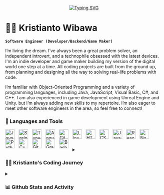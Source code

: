 <p align="center">
<a href="https://git.io/typing-svg"><img src="https://readme-typing-svg.demolab.com?font=Jetbrains+Mono&pause=1000&color=D5F71F&center=true&vCenter=true&width=435&lines=Backend%2FGame+Maker%2FDeveloper;Experienced+Game+Maker;3%2B+years+of+coding+experience;Always+learn+new+things" alt="Typing SVG" /></a>
</p>

# 🏄‍♂️ Kristianto Wibawa

**`Software Engineer (Developer/Backend/Game Maker)`**

I’m living the dream. I’ve always been a great problem solver, an independent introvert, and a technophile obsessed with the latest devices.
I'm an indie developer and game maker building my version of the digital world one step at a time. All coding projects are built from the ground up, from planning and designing all the way to solving real-life problems with code.

I’m familiar with Object-Oriented Programming and a variety of programming languages, including Java, JavaScript, Visual Basic, C#, and C++. I am also experienced in game development using Unreal Engine and Unity. but I’m always adding new skills to my repertoire. I’m also eager to meet other software engineers in the area, so feel free to connect!

### 🧰 Languages and Tools

<img align="left" alt="Java" width="30px" style="padding-right:10px;" src="https://cdn.jsdelivr.net/gh/devicons/devicon/icons/java/java-original.svg"/>
<img align="left" alt="Spring" width="30px" style="padding-right:10px;" src="https://cdn.jsdelivr.net/gh/devicons/devicon/icons/spring/spring-original.svg" />
<img align="left" alt="TypeScript" width="30px" style="padding-right:10px;" src="https://cdn.jsdelivr.net/gh/devicons/devicon/icons/typescript/typescript-plain.svg" />
<img align="left" alt="Angular" width="30px" style="padding-right:10px;" src="https://cdn.jsdelivr.net/gh/devicons/devicon/icons/angularjs/angularjs-plain.svg" />
<img align="left" alt="Git" width="30px" style="padding-right:10px;" src="https://cdn.jsdelivr.net/gh/devicons/devicon/icons/git/git-original.svg" />
<img align="left" alt="Linux" width="30px" style="padding-right:10px;" src="https://cdn.jsdelivr.net/gh/devicons/devicon/icons/linux/linux-original.svg" />
<img align="left" alt="HTML" width="30px" style="padding-right:10px;" src="https://cdn.jsdelivr.net/gh/devicons/devicon/icons/html5/html5-plain.svg" />
<img align="left" alt="CSS" width="30px" style="padding-right:10px;" src="https://cdn.jsdelivr.net/gh/devicons/devicon/icons/css3/css3-plain.svg" />
<img align="left" alt="JavaScript" width="30px" style="padding-right:10px;" src="https://cdn.jsdelivr.net/gh/devicons/devicon/icons/javascript/javascript-plain.svg" />
<img align="left" alt="React" width="30px" style="padding-right:10px;" src="https://cdn.jsdelivr.net/gh/devicons/devicon/icons/react/react-original.svg" />
<img align="left" alt="NodeJS" width="30px" style="padding-right:10px;" src="https://cdn.jsdelivr.net/gh/devicons/devicon/icons/nodejs/nodejs-original.svg" />
<img align="left" alt="Python" width="30px" style="padding-right:10px;" src="https://cdn.jsdelivr.net/gh/devicons/devicon/icons/python/python-plain.svg" />
<img align="left" alt="C++" width="30px" style="padding-right:10px;" src="https://cdn.jsdelivr.net/gh/devicons/devicon/icons/cplusplus/cplusplus-line.svg" />
<img align="left" alt="GitHub" width="30px" style="padding-right:10px;" src="https://cdn.jsdelivr.net/gh/devicons/devicon/icons/github/github-original.svg" />
<img align="left" alt="Gradle" width="30px" style="padding-right:10px;" src="https://cdn.jsdelivr.net/gh/devicons/devicon/icons/gradle/gradle-plain.svg" />
<img align="left" alt="Bash" width="30px" style="padding-right:10px;" src="https://cdn.jsdelivr.net/gh/devicons/devicon/icons/bash/bash-original.svg" />
<br />

#

<details>
<summary><h3>👨‍💻 Kristianto's Coding Journey</h3></summary>
  -  I started my coding journey as a naive computer science student with a passion to learn everything I could about this programming world. And all the while, teaching myself game development with a dream to build my own game app, but that soon got overshadowed by my desire to excel in Java. A desire that landed me a full- software engineering job upon graduation and that has been my focus ever since. 
However, I had another desire I had been pursuing throughout this time But there's something that's always bothered me about my journey - abandoning my dream of building my own app to pursue the safe route, a job. Don't wait up, because I'm coming.
</details>

<details> 
  <summary><h3>📊 Github Stats and Activity</h3></summary>

  <h3>🔥 Streak Stats</h3>
  <p>
    <a href="https://github.com/DenverCoder1/github-readme-streak-stats">
      <img title="🔥 Get streak stats for your profile at git.io/streak-stats" alt="Kristianto's streak" src="https://streak-stats.demolab.com/?user=Kristowb&theme=radical&hide_border=true"/>
    </a>

  <h3>💻 GitHub Profile Stats</h3>

  <!-- https://github.com/anuraghazra/github-readme-stats -->

  <a href="https://github.com/anuraghazra/github-readme-stats"><img alt="Kristianto's Github Stats" src="https://denvercoder1-github-readme-stats.vercel.app/api/?username=Kristowb&show_icons=true&include_all_commits=true&count_private=true&theme=react&hide_border=true&bg_color=1F222E&title_color=F85D7F&icon_color=F8D866" height="192px"/></a>
  <a href="https://github.com/anuraghazra/github-readme-stats"><img alt="Kristianto's Top Languages" src="https://github-readme-stats.vercel.app/api/top-langs/?username=Kristowb&langs_count=8&layout=compact&theme=react&hide_border=true&bg_color=1F222E&title_color=F85D7F&icon_color=F8D866&hide=Jupyter%20Notebook" height="192px"/></a>
  <br/>

  <b>Note:</b> Top languages is only a metric of the languages my public code consists of and doesn't reflect experience or skill level.
  
  <!-- https://github.com/ashutosh00710/github-readme-activity-graph -->

  <a href="https://github.com/ashutosh00710/github-readme-activity-graph"><img alt="Kristianto's Activity Graph" src="https://github-readme-activity-graph.cyclic.app/graph/?username=Kristowb&bg_color=1F222E&color=F8D866&line=F85D7F&point=FFFFFF&hide_border=true" /></a>

<h3>⚡ Recent GitHub Activity</h3>

<!-- https://github.com/jamesgeorge007/github-activity-readme -->
<!--START_SECTION:activity-->

1. 🎉 Opened Repo [#1](https://github.com/Kristowb/Discord-Bot) in [Kristowb/Discord-Bot] (https://github.com/Kristowb/Discord-Bot)
2. 🎉 Opened Repo [#2](https://github.com/Kristowb/Golang-Ecommerce) in [Kristowb/Golang-Ecommerce] (https://github.com/Kristowb/Golang-Ecommerce)
3. 🎉 Opened Repo [#3](https://github.com/Kristowb/Movies-CRUD) in [Kristowb/Movies-CRUD] (https://github.com/Kristowb/Movies-CRUD)
4. 🎉 Opened Repo [#4](https://github.com/Kristowb/2D-Game-Using-JavaScript) in [Kristowb/2D-Game-Using-JavaScript] (https://github.com/Kristowb/2D-Game-Using-JavaScript)
5. 🎉 Opened Repo [#5](https://github.com/Kristowb/Simple-Portofilio-Website-JavaScript) in [Kristowb/Simple-Portofilio-Website-JavaScript] (https://github.com/Kristowb/Simple-Portofilio-Website-JavaScript)
  
<!--END_SECTION:activity-->

</details>

